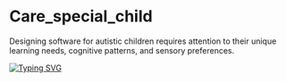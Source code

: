 # Care_special_child
Designing software for autistic children requires attention to their unique learning needs, cognitive patterns, and sensory preferences.

[![Typing SVG](https://readme-typing-svg.demolab.com?font=Fira+Code&pause=1000&color=492C60&background=FAFFA300&width=435&lines=2+diner+duniyay;6+din+i+project+kora+lage)](https://git.io/typing-svg)
